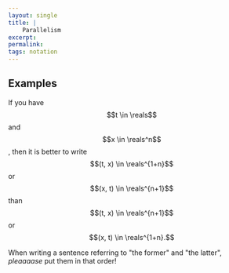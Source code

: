 ```yaml
---
layout: single
title: |
    Parallelism
excerpt: 
permalink: 
tags: notation
---
```


## Examples
If you have $$t \in \reals$$ and $$x \in \reals^n$$, then it is better to write $$(t, x) \in \reals^{1+n}$$ or $$(x, t) \in \reals^{n+1}$$ than $$(t, x) \in \reals^{n+1}$$ or $$(x, t) \in \reals^{1+n}.$$

When writing a sentence referring to "the former" and "the latter", _pleaaaase_ put them in that order!